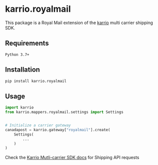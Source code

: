 # karrio.royalmail

This package is a Royal Mail extension of the [karrio](https://pypi.org/project/karrio) multi carrier shipping SDK.

## Requirements

`Python 3.7+`

## Installation

```bash
pip install karrio.royalmail
```

## Usage

```python
import karrio
from karrio.mappers.royalmail.settings import Settings


# Initialize a carrier gateway
canadapost = karrio.gateway["royalmail"].create(
    Settings(
        ...
    )
)
```

Check the [Karrio Mutli-carrier SDK docs](https://sdk.karrio.com) for Shipping API requests
